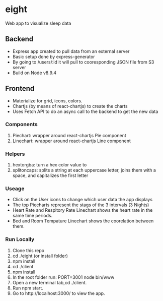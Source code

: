 # eight
Web app to visualize sleep data 
## Backend
- Express app created to pull data from an external server
- Basic setup done by express-generator
- By going to /users/:id it will pull to cooresponding JSON file from S3 server
- Build on Node v8.9.4
## Frontend
- Materialize for grid, icons, colors.
- Chartjs (by means of react-chartjs) to create the charts
- Uses Fetch API to do an async call to the backend to get the new data
### Components
1. Piechart: wrapper around react-chartjs Pie component
2. Linechart: wrapper around react-chartjs Line component
### Helpers
1. hextorgba: turn a hex color value to
2. splitoncaps: splits a string at each uppercase letter, joins them with a space, and capitalizes the first letter
### Useage
- Click on the User icons to change which user data the app displays
- The top Piecharts represent the stags of the 3 intervals (3 Nights)
- Heart Rate and Respitory Rate Linechart shows the heart rate in the same time periods.
- Bed and Room Tempature Linechart shows the coorelation between them.
### Run Locally
1. Clone this repo
2. cd ./eight (or install folder)
3. npm install
4. cd ./client
5. npm install
6. In the root folder run: PORT=3001 node bin/www
7. Open a new terminal tab,cd ./client.
8. Run npm start.
9. Go to http://localhost:3000/ to view the app.
